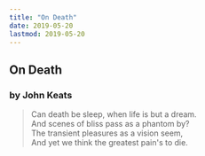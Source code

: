 ```yaml
---
title: "On Death"
date: 2019-05-20
lastmod: 2019-05-20
---
```


## On Death

### by John Keats

> Can death be sleep, when life is but a dream.  
And scenes of bliss pass as a phantom by?  
The transient pleasures as a vision seem,  
And yet we think the greatest pain's to die.